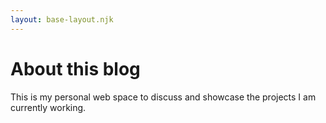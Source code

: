 ```yaml
---
layout: base-layout.njk
---
```


# About this blog
This is my personal web space to discuss and showcase the projects I am currently working.
